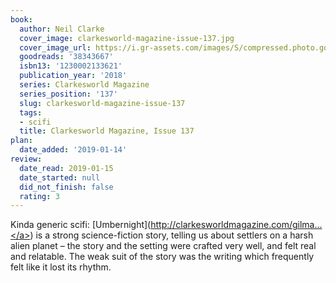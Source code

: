 ```yaml
---
book:
  author: Neil Clarke
  cover_image: clarkesworld-magazine-issue-137.jpg
  cover_image_url: https://i.gr-assets.com/images/S/compressed.photo.goodreads.com/books/1517727674l/38343667._SX98_.jpg
  goodreads: '38343667'
  isbn13: '1230002133621'
  publication_year: '2018'
  series: Clarkesworld Magazine
  series_position: '137'
  slug: clarkesworld-magazine-issue-137
  tags:
  - scifi
  title: Clarkesworld Magazine, Issue 137
plan:
  date_added: '2019-01-14'
review:
  date_read: 2019-01-15
  date_started: null
  did_not_finish: false
  rating: 3
---
```


Kinda generic scifi: [Umbernight](<a target="_blank" href="http://clarkesworldmagazine.com/gilman_02_18/" rel="nofollow">http://clarkesworldmagazine.com/gilma...</a>) is a strong science-fiction story, telling us about settlers on a harsh alien planet – the story and the setting were crafted very well, and felt real and relatable. The weak suit of the story was the writing which frequently felt like it lost its rhythm.
